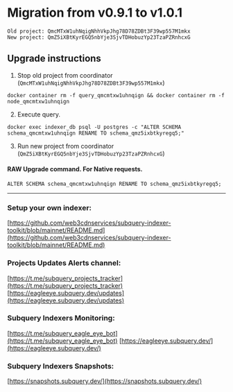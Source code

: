 # Migration from v0.9.1 to v1.0.1
```
Old project: QmcMTxW1uhNqigNhhVkpJhg78D78ZDBt3F39wp557M1mkx
New project: QmZ5iXBtKyrEGQ5nbYje3SjvTDHobuzYp23TzaPZRnhcxG
```


## Upgrade instructions
 1) Stop old project from coordinator (`QmcMTxW1uhNqigNhhVkpJhg78D78ZDBt3F39wp557M1mkx`)

```
docker container rm -f query_qmcmtxw1uhnqign && docker container rm -f node_qmcmtxw1uhnqign
```

 2) Execute query.

```
docker exec indexer_db psql -U postgres -c "ALTER SCHEMA schema_qmcmtxw1uhnqign RENAME TO schema_qmz5ixbtkyregq5;"

```

 3) Run new project from coordinator (`QmZ5iXBtKyrEGQ5nbYje3SjvTDHobuzYp23TzaPZRnhcxG`)

#### RAW Upgrade command. For Native requests.
`ALTER SCHEMA schema_qmcmtxw1uhnqign RENAME TO schema_qmz5ixbtkyregq5;`


___
### Setup your own indexer:

[https://github.com/web3cdnservices/subquery-indexer-toolkit/blob/mainnet/README.md](https://github.com/web3cdnservices/subquery-indexer-toolkit/blob/mainnet/README.md)

### Projects Updates Alerts channel:

[https://t.me/subquery_projects_tracker](https://t.me/subquery_projects_tracker) [https://eagleeye.subquery.dev/updates](https://eagleeye.subquery.dev/updates)

### Subquery Indexers Monitoring:

[https://t.me/subquery_eagle_eye_bot](https://t.me/subquery_eagle_eye_bot) [https://eagleeye.subquery.dev/](https://eagleeye.subquery.dev/)


### Subquery Indexers Snapshots:

[https://snapshots.subquery.dev/](https://snapshots.subquery.dev/)
